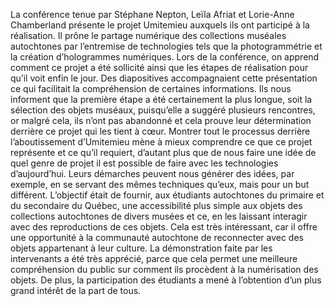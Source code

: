 La conférence tenue par Stéphane Nepton, Leïla Afriat et Lorie-Anne Chamberland présente le projet Umitemieu auxquels ils ont participé à la réalisation. Il prône le partage numérique des collections muséales autochtones par l’entremise de technologies tels que la photogrammétrie et la création d’hologrammes numériques. Lors de la conférence, on apprend comment ce projet a été sollicité ainsi que les étapes de réalisation pour qu’il voit enfin le jour. Des diapositives accompagnaient cette présentation ce qui facilitait la compréhension de certaines informations. Ils nous informent que la première étape a été certainement la plus longue, soit la sélection des objets muséaux, puisqu’elle a suggéré plusieurs rencontres, or malgré cela, ils n’ont pas abandonné et cela prouve leur détermination derrière ce projet qui les tient à cœur. Montrer tout le processus derrière l’aboutissement d’Umitemieu mène à mieux comprendre ce que ce projet représente et ce qu’il requiert, d’autant plus que de nous faire une idée de quel genre de projet il est possible de faire avec les technologies d’aujourd’hui. Leurs démarches peuvent nous générer des idées, par exemple, en se servant des mêmes techniques qu’eux, mais pour un but différent. L’objectif était de fournir, aux étudiants autochtones du primaire et du secondaire du Québec, une accessibilité plus simple aux objets des collections autochtones de divers musées et ce, en les laissant interagir avec des reproductions de ces objets. Cela est très intéressant, car il offre une opportunité à la communauté autochtone de reconnecter avec des objets appartenant à leur culture. La démonstration faite par les intervenants a été très apprécié, parce que cela permet une meilleure compréhension du public sur comment ils procèdent à la numérisation des objets. De plus, la participation des étudiants a mené à l’obtention d’un plus grand intérêt de la part de tous. 
